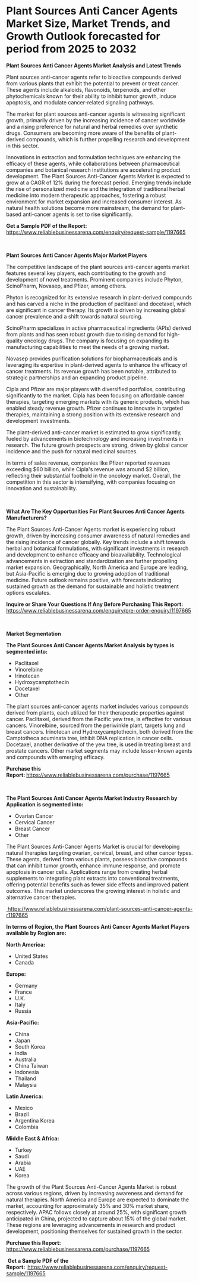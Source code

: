 <p><h1>Plant Sources Anti Cancer Agents Market Size, Market Trends, and Growth Outlook forecasted for period from 2025 to 2032</h1></p><p><strong>Plant Sources Anti Cancer Agents Market Analysis and Latest Trends</strong></p>
<p><p>Plant sources anti-cancer agents refer to bioactive compounds derived from various plants that exhibit the potential to prevent or treat cancer. These agents include alkaloids, flavonoids, terpenoids, and other phytochemicals known for their ability to inhibit tumor growth, induce apoptosis, and modulate cancer-related signaling pathways.</p><p>The market for plant sources anti-cancer agents is witnessing significant growth, primarily driven by the increasing incidence of cancer worldwide and a rising preference for natural and herbal remedies over synthetic drugs. Consumers are becoming more aware of the benefits of plant-derived compounds, which is further propelling research and development in this sector. </p><p>Innovations in extraction and formulation techniques are enhancing the efficacy of these agents, while collaborations between pharmaceutical companies and botanical research institutions are accelerating product development. The Plant Sources Anti-Cancer Agents Market is expected to grow at a CAGR of 12% during the forecast period. Emerging trends include the rise of personalized medicine and the integration of traditional herbal medicine into modern therapeutic approaches, fostering a robust environment for market expansion and increased consumer interest. As natural health solutions become more mainstream, the demand for plant-based anti-cancer agents is set to rise significantly.</p></p>
<p><strong>Get a Sample PDF of the Report:&nbsp;</strong> <a href="https://www.reliablebusinessarena.com/enquiry/request-sample/1197665?utm_campaign=2133&utm_medium=2&utm_source=Github&utm_content=ia&utm_term=19042025&utm_id=plant-sources-anti-cancer-agents">https://www.reliablebusinessarena.com/enquiry/request-sample/1197665</a></p>
<p>&nbsp;</p>
<p><strong>Plant Sources Anti Cancer Agents Major Market Players</strong></p>
<p><p>The competitive landscape of the plant sources anti-cancer agents market features several key players, each contributing to the growth and development of novel treatments. Prominent companies include Phyton, ScinoPharm, Novasep, and Pfizer, among others.</p><p>Phyton is recognized for its extensive research in plant-derived compounds and has carved a niche in the production of paclitaxel and docetaxel, which are significant in cancer therapy. Its growth is driven by increasing global cancer prevalence and a shift towards natural sourcing.</p><p>ScinoPharm specializes in active pharmaceutical ingredients (APIs) derived from plants and has seen robust growth due to rising demand for high-quality oncology drugs. The company is focusing on expanding its manufacturing capabilities to meet the needs of a growing market.</p><p>Novasep provides purification solutions for biopharmaceuticals and is leveraging its expertise in plant-derived agents to enhance the efficacy of cancer treatments. Its revenue growth has been notable, attributed to strategic partnerships and an expanding product pipeline.</p><p>Cipla and Pfizer are major players with diversified portfolios, contributing significantly to the market. Cipla has been focusing on affordable cancer therapies, targeting emerging markets with its generic products, which has enabled steady revenue growth. Pfizer continues to innovate in targeted therapies, maintaining a strong position with its extensive research and development investments.</p><p>The plant-derived anti-cancer market is estimated to grow significantly, fueled by advancements in biotechnology and increasing investments in research. The future growth prospects are strong, driven by global cancer incidence and the push for natural medicinal sources.</p><p>In terms of sales revenue, companies like Pfizer reported revenues exceeding $60 billion, while Cipla's revenue was around $2 billion, reflecting their substantial foothold in the oncology market. Overall, the competition in this sector is intensifying, with companies focusing on innovation and sustainability.</p></p>
<p>&nbsp;</p>
<p><strong>What Are The Key Opportunities For Plant Sources Anti Cancer Agents Manufacturers?</strong></p>
<p><p>The Plant Sources Anti-Cancer Agents market is experiencing robust growth, driven by increasing consumer awareness of natural remedies and the rising incidence of cancer globally. Key trends include a shift towards herbal and botanical formulations, with significant investments in research and development to enhance efficacy and bioavailability. Technological advancements in extraction and standardization are further propelling market expansion. Geographically, North America and Europe are leading, but Asia-Pacific is emerging due to growing adoption of traditional medicine. Future outlook remains positive, with forecasts indicating sustained growth as the demand for sustainable and holistic treatment options escalates.</p></p>
<p><strong>Inquire or Share Your Questions If Any Before Purchasing This Report:</strong> <a href="https://www.reliablebusinessarena.com/enquiry/pre-order-enquiry/1197665?utm_campaign=2133&utm_medium=2&utm_source=Github&utm_content=ia&utm_term=19042025&utm_id=plant-sources-anti-cancer-agents">https://www.reliablebusinessarena.com/enquiry/pre-order-enquiry/1197665</a></p>
<p>&nbsp;</p>
<p><strong>Market Segmentation</strong></p>
<p><strong>The Plant Sources Anti Cancer Agents Market Analysis by types is segmented into:</strong></p>
<p><ul><li>Paclitaxel</li><li>Vinorelbine</li><li>Irinotecan</li><li>Hydroxycamptothecin</li><li>Docetaxel</li><li>Other</li></ul></p>
<p><p>The plant sources anti-cancer agents market includes various compounds derived from plants, each utilized for their therapeutic properties against cancer. Paclitaxel, derived from the Pacific yew tree, is effective for various cancers. Vinorelbine, sourced from the periwinkle plant, targets lung and breast cancers. Irinotecan and Hydroxycamptothecin, both derived from the Camptotheca acuminata tree, inhibit DNA replication in cancer cells. Docetaxel, another derivative of the yew tree, is used in treating breast and prostate cancers. Other market segments may include lesser-known agents and compounds with emerging efficacy.</p></p>
<p><strong>Purchase this Report:&nbsp;</strong><a href="https://www.reliablebusinessarena.com/purchase/1197665?utm_campaign=2133&utm_medium=2&utm_source=Github&utm_content=ia&utm_term=19042025&utm_id=plant-sources-anti-cancer-agents">https://www.reliablebusinessarena.com/purchase/1197665</a></p>
<p>&nbsp;</p>
<p><strong>The Plant Sources Anti Cancer Agents Market Industry Research by Application is segmented into:</strong></p>
<p><ul><li>Ovarian Cancer</li><li>Cervical Cancer</li><li>Breast Cancer</li><li>Other</li></ul></p>
<p><p>The Plant Sources Anti-Cancer Agents Market is crucial for developing natural therapies targeting ovarian, cervical, breast, and other cancer types. These agents, derived from various plants, possess bioactive compounds that can inhibit tumor growth, enhance immune response, and promote apoptosis in cancer cells. Applications range from creating herbal supplements to integrating plant extracts into conventional treatments, offering potential benefits such as fewer side effects and improved patient outcomes. This market underscores the growing interest in holistic and alternative cancer therapies.</p></p>
<p><a href="https://www.reliablebusinessarena.com/plant-sources-anti-cancer-agents-r1197665?utm_campaign=2133&utm_medium=2&utm_source=Github&utm_content=ia&utm_term=19042025&utm_id=plant-sources-anti-cancer-agents">&nbsp;https://www.reliablebusinessarena.com/plant-sources-anti-cancer-agents-r1197665</a></p>
<p><strong>In terms of Region, the Plant Sources Anti Cancer Agents Market Players available by Region are:</strong></p>
<p>
    <p> <strong> North America: </strong>
        <ul>
            <li>United States</li>
            <li>Canada</li>
        </ul>
        </p> 
    <p> <strong> Europe: </strong>
        <ul>
            <li>Germany</li>
            <li>France</li>
            <li>U.K.</li>
            <li>Italy</li>
            <li>Russia</li>
        </ul>
        </p> 
    <p> <strong> Asia-Pacific: </strong>
        <ul>
            <li>China</li>
            <li>Japan</li>
            <li>South Korea</li>
            <li>India</li>
            <li>Australia</li>
            <li>China Taiwan</li>
            <li>Indonesia</li>
            <li>Thailand</li>
            <li>Malaysia</li>
        </ul>
        </p> 
    <p> <strong> Latin America: </strong>
        <ul>
            <li>Mexico</li>
            <li>Brazil</li>
            <li>Argentina Korea</li>
            <li>Colombia</li>
        </ul>
        </p> 
    <p> <strong> Middle East & Africa: </strong>
        <ul>
            <li>Turkey</li>
            <li>Saudi</li>
            <li>Arabia</li>
            <li>UAE</li>
            <li>Korea</li>
        </ul>
    </p>
    </p>
<p><p>The growth of the Plant Sources Anti-Cancer Agents Market is robust across various regions, driven by increasing awareness and demand for natural therapies. North America and Europe are expected to dominate the market, accounting for approximately 35% and 30% market share, respectively. APAC follows closely at around 25%, with significant growth anticipated in China, projected to capture about 15% of the global market. These regions are leveraging advancements in research and product development, positioning themselves for sustained growth in the sector.</p></p>
<p><strong>Purchase this Report: </strong><a href="https://www.reliablebusinessarena.com/purchase/1197665?utm_campaign=2133&utm_medium=2&utm_source=Github&utm_content=ia&utm_term=19042025&utm_id=plant-sources-anti-cancer-agents">https://www.reliablebusinessarena.com/purchase/1197665</a></p>
<p>&nbsp;<strong>Get a Sample PDF of the Report:&nbsp;&nbsp;</strong><a href="https://www.reliablebusinessarena.com/enquiry/request-sample/1197665?utm_campaign=2133&utm_medium=2&utm_source=Github&utm_content=ia&utm_term=19042025&utm_id=plant-sources-anti-cancer-agents">https://www.reliablebusinessarena.com/enquiry/request-sample/1197665</a></p>
<p><strong></strong></p>
<p><p></p><p></p><p></p></p>